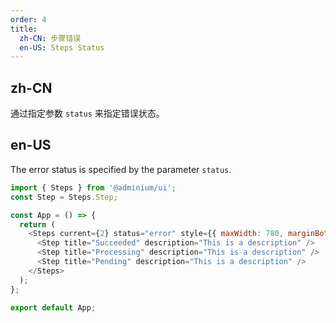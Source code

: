 ```yaml
---
order: 4
title:
  zh-CN: 步骤错误
  en-US: Steps Status
---
```


## zh-CN

通过指定参数 `status` 来指定错误状态。

## en-US

The error status is specified by the parameter `status`.

```js
import { Steps } from '@adminium/ui';
const Step = Steps.Step;

const App = () => {
  return (
    <Steps current={2} status="error" style={{ maxWidth: 780, marginBottom: 40 }}>
      <Step title="Succeeded" description="This is a description" />
      <Step title="Processing" description="This is a description" />
      <Step title="Pending" description="This is a description" />
    </Steps>
  );
};

export default App;
```
